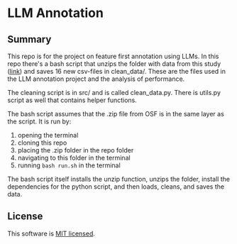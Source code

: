 # LLM Annotation

## Summary
This repo is for the project on feature first annotation using LLMs.
In this repo there's a bash script that unzips the folder with data from this study ([link](https://osf.io/6pnb2/)) 
and saves 16 new csv-files in clean_data/. These are the files used in the LLM annotation project
and the analysis of performance. 

The cleaning script is in src/ and is called clean_data.py. There is utils.py script as well that contains helper functions. 

The bash script assumes that the .zip file from OSF is in the same layer as the script. 
It is run by:
1. opening the terminal
2. cloning this repo 
3. placing the .zip folder in the repo folder
4. navigating to this folder in the terminal
5. running ```bash run.sh``` in the terminal 

The bash script itself installs the unzip function, unzips the folder, install the dependencies for the python script, and then loads, cleans, and saves the data. 

## License ##
This software is [MIT licensed](./LICENSE.txt).
